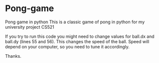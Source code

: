 # Pong-game
Pong game in python
This is a classic game of pong in python for my university project CS521

If you try to run this code you might need to change values for ball.dx and ball.dy (lines 55 and 56). This changes the speed of the ball.
Speed will depend on your computer, so you need to tune it accordingly.

Thanks.
